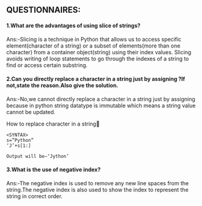 ## QUESTIONNAIRES:

#### 1.What are the advantages of using slice of strings?
Ans:-Slicing is a technique in Python that allows us to access specific element(character of a string) or a subset of elements(more than one character) from a container object(string) using their index values.
Slicing avoids writing of loop statements to go through the indexes of a string to find or access certain substring.

#### 2.Can you directly replace a character in a string just by assigning ?If not,state the reason.Also give the solution.
Ans:-No,we cannot directly replace a character in a string just by assigning because in python string datatype is immutable which means a string value cannot be updated.

How to replace character in a string

```
<SYNTAX>
s=”Python”
‘J’+s[1:]

Output will be—‘Jython’
```
#### 3.What is the use of negative index?
Ans:-The negative index is used to remove any new line spaces from the string.The negative index is also used to show the index to represent the string in correct order.

